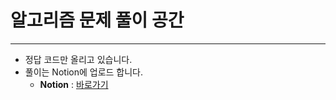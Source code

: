 # 알고리즘 문제 풀이 공간
---
 
- 정답 코드만 올리고 있습니다.
- 풀이는 Notion에 업로드 합니다.
  - **Notion** : <a href="https://kangsan-dev.notion.site/4996ce57e38d444ba7b4483efc9ceeb5?v=bb42228fce1a43058b5b82e00727e231&pvs=4" target="_blank">바로가기</a>
